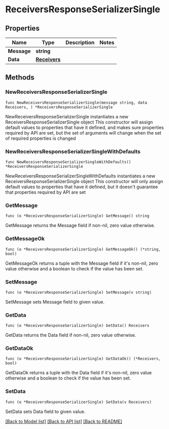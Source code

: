 # ReceiversResponseSerializerSingle

## Properties

Name | Type | Description | Notes
------------ | ------------- | ------------- | -------------
**Message** | **string** |  | 
**Data** | [**Receivers**](Receivers.md) |  | 

## Methods

### NewReceiversResponseSerializerSingle

`func NewReceiversResponseSerializerSingle(message string, data Receivers, ) *ReceiversResponseSerializerSingle`

NewReceiversResponseSerializerSingle instantiates a new ReceiversResponseSerializerSingle object
This constructor will assign default values to properties that have it defined,
and makes sure properties required by API are set, but the set of arguments
will change when the set of required properties is changed

### NewReceiversResponseSerializerSingleWithDefaults

`func NewReceiversResponseSerializerSingleWithDefaults() *ReceiversResponseSerializerSingle`

NewReceiversResponseSerializerSingleWithDefaults instantiates a new ReceiversResponseSerializerSingle object
This constructor will only assign default values to properties that have it defined,
but it doesn't guarantee that properties required by API are set

### GetMessage

`func (o *ReceiversResponseSerializerSingle) GetMessage() string`

GetMessage returns the Message field if non-nil, zero value otherwise.

### GetMessageOk

`func (o *ReceiversResponseSerializerSingle) GetMessageOk() (*string, bool)`

GetMessageOk returns a tuple with the Message field if it's non-nil, zero value otherwise
and a boolean to check if the value has been set.

### SetMessage

`func (o *ReceiversResponseSerializerSingle) SetMessage(v string)`

SetMessage sets Message field to given value.


### GetData

`func (o *ReceiversResponseSerializerSingle) GetData() Receivers`

GetData returns the Data field if non-nil, zero value otherwise.

### GetDataOk

`func (o *ReceiversResponseSerializerSingle) GetDataOk() (*Receivers, bool)`

GetDataOk returns a tuple with the Data field if it's non-nil, zero value otherwise
and a boolean to check if the value has been set.

### SetData

`func (o *ReceiversResponseSerializerSingle) SetData(v Receivers)`

SetData sets Data field to given value.



[[Back to Model list]](../README.md#documentation-for-models) [[Back to API list]](../README.md#documentation-for-api-endpoints) [[Back to README]](../README.md)


